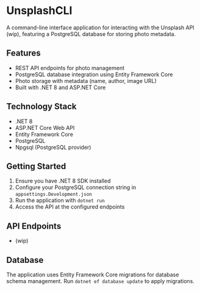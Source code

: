 # UnsplashCLI

A command-line interface application for interacting with the Unsplash API (wip), featuring a PostgreSQL database for storing photo metadata.

## Features

- REST API endpoints for photo management
- PostgreSQL database integration using Entity Framework Core
- Photo storage with metadata (name, author, image URL)
- Built with .NET 8 and ASP.NET Core

## Technology Stack

- .NET 8
- ASP.NET Core Web API
- Entity Framework Core
- PostgreSQL
- Npgsql (PostgreSQL provider)

## Getting Started

1. Ensure you have .NET 8 SDK installed
2. Configure your PostgreSQL connection string in `appsettings.Development.json`
3. Run the application with `dotnet run`
4. Access the API at the configured endpoints

## API Endpoints

- (wip)

## Database

The application uses Entity Framework Core migrations for database schema management. Run `dotnet ef database update` to apply migrations.
